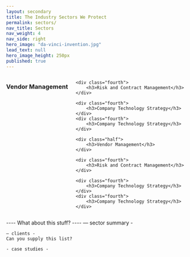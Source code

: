 ```yaml
---
layout: secondary
title: The Industry Sectors We Protect
permalink: sectors/
nav_title: Sectors
nav_weight: 4
nav_side: right
hero_image: "da-vinci-invention.jpg"
lead_text: null
hero_image_height: 250px
published: true
---
```


<div class="columns">
    <div class="fourth">
        <h3>Vendor Management</h3>
    </div>
    
    <div class="fourth">
        <h3>Risk and Contract Management</h3>
    </div>
    
    <div class="fourth">
        <h3>Company Technology Strategy</h3>
    </div>
    <div class="fourth">
        <h3>Company Technology Strategy</h3>
    </div>
    
    <div class="half">
        <h3>Vendor Management</h3>
    </div>
    
    <div class="fourth">
        <h3>Risk and Contract Management</h3>
    </div>
    
    <div class="fourth">
        <h3>Company Technology Strategy</h3>
    </div>
    <div class="fourth">
        <h3>Company Technology Strategy</h3>
    </div>
</div>


---- What about this stuff? ----
    — sector summary -

    — clients -
    Can you supply this list?

    - case studies -